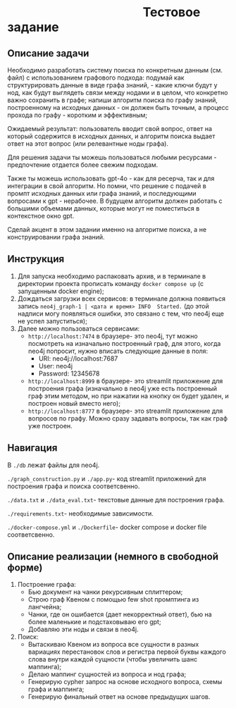 # ⠀⠀⠀⠀⠀⠀⠀⠀⠀⠀⠀⠀⠀⠀⠀Тестовое задание
## Описание задачи
Необходимо разработать систему поиска по конкретным данным (см. файл) с использованием графового подхода:
подумай как структурировать данные в виде графа знаний, - какие ключи будут у нод, как будут выглядеть связи между нодами и в целом, что конкретно важно сохранить в графе;
напиши алгоритм поиска по графу знаний, построенному на исходных данных - он должен быть точным, а процесс прохода по графу - коротким и эффективным;

Ожидаемый результат: пользователь вводит свой вопрос, ответ на который содержится в исходных данных, и алгоритм поиска выдает ответ на этот вопрос (или релевантные ноды графа). 

Для решения задачи ты можешь пользоваться любыми ресурсами - предпочтение отдается более свежим подходам. 

Также ты можешь использовать gpt-4o - как для ресерча, так и для интеграции в свой алгоритм. Но помни, что решение с подачей в промпт исходных данных или графа знаний, и последующими вопросами к gpt - нерабочее. В будущем алгоритм должен работать с большими объемами данных, которые могут не поместиться в контекстное окно gpt.

Сделай акцент в этом задании именно на алгоритме поиска, а не конструировании графа знаний.

## Инструкция 
1. Для запуска необходимо распаковать архив, и в терминале в директории проекта прописать команду `docker compose up` (с запущенным docker engine);
2. Дождаться загрузки всех сервисов: в терминале должна появиться запись `neo4j_graph-1 | <дата и время> INFO  Started.` (до этой надписи могу появляться ошибки, это связано с тем, что neo4j еще не успел запуститься);
3. Далее можно пользоваться сервисами:
   - `http://localhost:7474` в браузере- это neo4j, тут можно посмотреть на изначально построенный граф, для этого, когда neo4j попросит, нужно вписать следующие данные в поля:
      - URI: neo4j://localhost:7687
      - User: neo4j
      - Password: 12345678
   - `http://localhost:8999` в браузере- это streamlit приложение для построения графа (изначально в neo4j уже есть построенный граф этим методом, но при нажатии на кнопку он будет удален, и построен новый вместо него);
   - `http://localhost:8777` в браузере- это streamlit приложение для вопросов по графу. Можно сразу задавать вопросы, так как граф уже построен.

## Навигация
В `./db` лежат файлы для neo4j.

`./graph_construction.py` и `./app.py`- код streamlit приложений для построения графа и поиска соответсвенно.

`./data.txt` и `./data_eval.txt`- текстовые данные для построения графа.

`./requirements.txt`- необходимые зависимости.

`./docker-compose.yml` и `./Dockerfile`- docker compose и docker file соответсвенно.

## Описание реализации (немного в свободной форме)
1. Построение графа:
   - Бью документ на чанки рекурсивным сплиттером;
   - Строю граф Квеном с помощью few shot промптинга из лангчейна;
   - Чанки, где он ошибается (дает некорректный ответ), бью на более маленькие и подстаховываю его gpt;
   - Добавляю эти ноды и связи в neo4j.
3. Поиск:
   - Вытаскиваю Квеном из вопроса все сущности в разных вариациях перестановок слов и регистра первой буквы каждого слова внутри каждой сущности (чтобы увеличить шанс маппинга);
   - Делаю маппинг сущностей из вопроса и нод графа;
   - Генерирую cypher запрос на основе исходного вопроса, схемы графа и маппинга;
   - Генерирую финальный ответ на основе предыдущих шагов.
